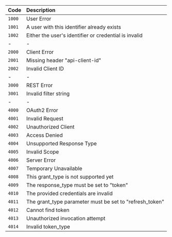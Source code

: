 | Code              | Description                                             |
|-------------------|:--------------------------------------------------------|
| <code>1000</code> | User Error                                              |
| <code>1001</code> | A user with this identifier already exists              |
| <code>1002</code> | Either the user's identifier or credential is invalid   |
|-                  |-                                                        |
| <code>2000</code> | Client Error                                            |
| <code>2001</code> | Missing header "api-client-id"                          |
| <code>2002</code> | Invalid Client ID                                       |
|-                  |-                                                        |
| <code>3000</code> | REST Error                                              |
| <code>3001</code> | Invalid filter string                                   |
|-                  |-                                                        |
| <code>4000</code> | OAuth2 Error                                            |
| <code>4001</code> | Invalid Request                                         |
| <code>4002</code> | Unauthorized Client                                     |
| <code>4003</code> | Access Denied                                           |
| <code>4004</code> | Unsupported Response Type                               |
| <code>4005</code> | Invalid Scope                                           |
| <code>4006</code> | Server Error                                            |
| <code>4007</code> | Temporary Unavailable                                   |
| <code>4008</code> | This grant_type is not supported yet                    |
| <code>4009</code> | The response_type must be set to "token"                |
| <code>4010</code> | The provided credentials are invalid                    |
| <code>4011</code> | The grant_type parameter must be set to "refresh_token" |
| <code>4012</code> | Cannot find token                                       |
| <code>4013</code> | Unauthorized invocation attempt                         |
| <code>4014</code> | Invalid token_type                                      |
